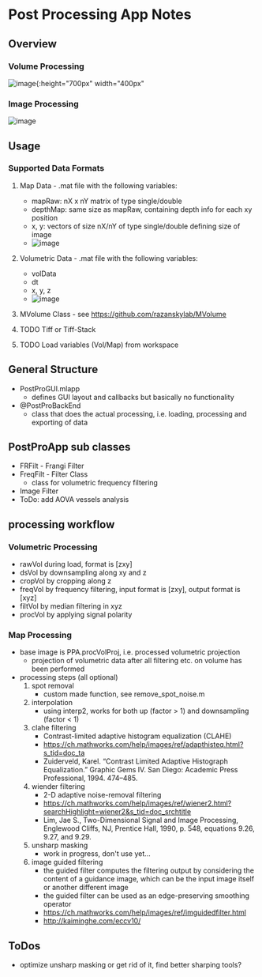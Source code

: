 # Post Processing App Notes

## Overview

### Volume Processing

![image](https://user-images.githubusercontent.com/558053/71764036-261b5200-2ee3-11ea-9140-258850ba51ee.png){:height="700px" width="400px"

### Image Processing

![image](https://user-images.githubusercontent.com/558053/71764025-0be17400-2ee3-11ea-84a9-e20000e0f01a.png)

## Usage

### Supported Data Formats

1. Map Data - .mat file with the following variables:
   - mapRaw: nX x nY matrix of type single/double
   - depthMap: same size as mapRaw, containing depth info for each xy position
   - x, y: vectors of size nX/nY of type single/double defining size of image
   - ![image](https://user-images.githubusercontent.com/558053/71764251-bc507780-2ee5-11ea-8d90-28584292e991.png)

2. Volumetric Data - .mat file with the following variables:
   - volData
   - dt
   - x, y, z
   - ![image](https://user-images.githubusercontent.com/558053/71764000-b9a05300-2ee2-11ea-82dc-31744f20bc9c.png)
3. MVolume Class - see <https://github.com/razanskylab/MVolume>
4. TODO Tiff or Tiff-Stack
5. TODO Load variables (Vol/Map) from workspace

## General Structure

- PostProGUI.mlapp
  - defines GUI layout and callbacks but basically no functionality
- @PostProBackEnd
  - class that does the actual processing, i.e. loading, processing and exporting of data

## PostProApp sub classes

- FRFilt - Frangi Filter
- FreqFilt - Filter Class
  - class for volumetric frequency filtering
- Image Filter
- ToDo: add AOVA vessels analysis

## processing workflow

### Volumetric Processing

- rawVol during load, format is [zxy]
- dsVol by downsampling along xy and z
- cropVol by cropping along z
- freqVol by frequency filtering, input format is [zxy], output format is [xyz]
- filtVol by median filtering in xyz
- procVol by applying signal polarity

### Map Processing

- base image is PPA.procVolProj, i.e. processed volumetric projection
  - projection of volumetric data after all filtering etc. on volume has been performed
- processing steps (all optional)
  1. spot removal
     - custom made function, see remove_spot_noise.m
  2. interpolation
     - using interp2, works for both up (factor > 1) and downsampling (factor < 1)
  3. clahe filtering
     - Contrast-limited adaptive histogram equalization (CLAHE)
     - <https://ch.mathworks.com/help/images/ref/adapthisteq.html?s_tid=doc_ta> 
     - Zuiderveld, Karel. “Contrast Limited Adaptive Histograph Equalization.” Graphic Gems IV. San Diego: Academic Press Professional, 1994. 474–485.
  4. wiender filtering
     - 2-D adaptive noise-removal filtering
     - <https://ch.mathworks.com/help/images/ref/wiener2.html?searchHighlight=wiener2&s_tid=doc_srchtitle>
     - Lim, Jae S., Two-Dimensional Signal and Image Processing, Englewood Cliffs, NJ, Prentice Hall, 1990, p. 548, equations 9.26, 9.27, and 9.29.
  5. unsharp masking
     - work in progress, don't use yet...
  6. image guided filtering
     - the guided filter computes the filtering output by considering the content of a guidance image, which can be the input image itself or another different image
     - the guided filter can be used as an edge-preserving smoothing operator
     - <https://ch.mathworks.com/help/images/ref/imguidedfilter.html>
     - <http://kaiminghe.com/eccv10/>

## ToDos

- optimize unsharp masking or get rid of it, find better sharping tools?
